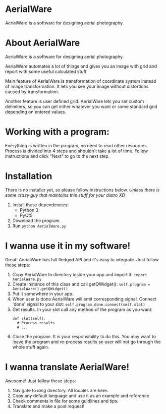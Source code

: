 # AerialWare
AerialWare is a software for designing aerial photography.

# About AerialWare
AerialWare is a software for designing aerial photography.

AerialWare automates a lot of things and gives you an image with grid and report with some useful calculated stuff.

Main feature of AerialWare is transformation of coordinate system instead of image transformation. It lets you see your image without distortions caused by transformation.

Another feature is user defined grid. AerialWare lets you set custom delimiters, so you can get either whatever you want or some standard grid depending on entered values.

# Working with a program:
Everything is written in the program, no need to read other resources. Process is divided into 4 steps and shouldn't take a lot of time. Follow instructions and click "Next" to go to the next step.

# Installation
There is no installer yet, so please follow instructions below. *Unless there is some crazy guy that maintains this stuff for your distro XD*
1. Install these dependencies:
   * Python 3
   * PyQt5
2. Download the program
3. Run `python AerialWare.py`

# I wanna use it in my software!
Great! AerialWare has full fledged API and it's easy to integrate. Just follow these steps:
1. Copy AerialWare to directory inside your app and import it:
    `import AerialWare.py`
2. Create instance of this class and call getQWidget():
    `self.program = AerialWare().getQWidget()`
3. Put it somewhere in your app.
4. When user is done AerialWare will emit corresponding signal. Connect 'done' signal to your slot:
    `self.program.done.connect(self.slot)`
5. Get results. In your slot call any method of the program as you want:
    ```
    def slot(self):
      # Process results
      # ...
    ```
6. Close the program. It is your responsibility to do this. You may want to leave the program and re-process results so user will not go through the whole stuff again.

# I wanna translate AerialWare!
Awesome! Just follow these steps:
1. Navigate to *lang* directory. All locales are here.
2. Copy any default language and use it as an example and reference.
3. Check comments in file for some guidlines and tips.
5. Translate and make a pool request!
